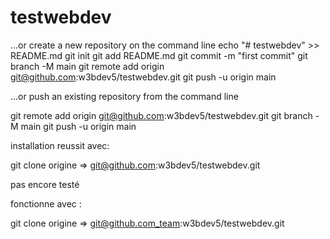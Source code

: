 # testwebdev

…or create a new repository on the command line
echo "# testwebdev" >> README.md
git init
git add README.md
git commit -m "first commit"
git branch -M main
git remote add origin git@github.com:w3bdev5/testwebdev.git
git push -u origin main


…or push an existing repository from the command line


git remote add origin git@github.com:w3bdev5/testwebdev.git
git branch -M main
git push -u origin main

installation reussit avec:

git clone origine =>  git@github.com:w3bdev5/testwebdev.git

pas encore testé

fonctionne  avec :

git clone origine =>  git@github.com_team:w3bdev5/testwebdev.git



